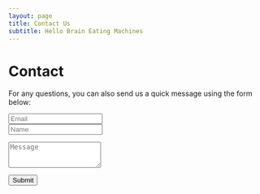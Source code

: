 ```yaml
---
layout: page
title: Contact Us
subtitle: Hello Brain Eating Machines
---
```


<!-- # What is Brain Eating Machines?

Brain Eating Machines is a *quip* at [artificial intelligence](https://en.wikipedia.org/wiki/Artificial_intelligence) taking over the world, rending humans irrelevant.

In this day and age of computing, and with rapid development of new & emerging AI technologies, it is time we introduce children to not just consume technology, but also learn its inner working and help build the next generation of it.

## About the Teacher

The class is conducted by Varun Mehta. He's a dad to 2 girls, 9 & 5 years old. He's a technology enthusiast, and is always trying to find ways to introduce STEM to kids.

Varun introduced [STEM nights](/2019-10-17-stem-night) with the help of the HSA at Coleman Elementary School, Glen Rock. He has a bachelors in electrical engineering, and is a software engineer by profession past 20 years.

![Mehta Family](/img/mehtas_2.jpg)
 -->
# Contact

<form action="https://formspree.io/xpzwedgw" method="POST" class="form" id="contact-form">
  <p>For any questions, you can also send us a quick message using the form below:</p>
  <p>
  <div class="row">
    <div class="col-xs-6">
      <input type="email" name="_replyto" class="form-control input-lg" placeholder="Email" title="Email">
    </div>
    <div class="col-xs-6">
      <input type="text" name="name" class="form-control input-lg" placeholder="Name" title="Name">
    </div>
  </div>
  </p>
  <input type="hidden" name="_subject" value="New submission from braineatingmachines.com">
  <p>
  <textarea type="text" name="content" class="form-control input-lg" placeholder="Message" title="Message" required="required" rows="3"></textarea>
  </p>
  <input type="text" name="_gotcha" style="display:none">
  <input type="hidden" name="_next" value="?message=Your message was sent successfully, thanks!">
  <p style="align:right">
  <button type="submit" class="btn btn-lg btn-primary">Submit</button>
  </p>
</form>

